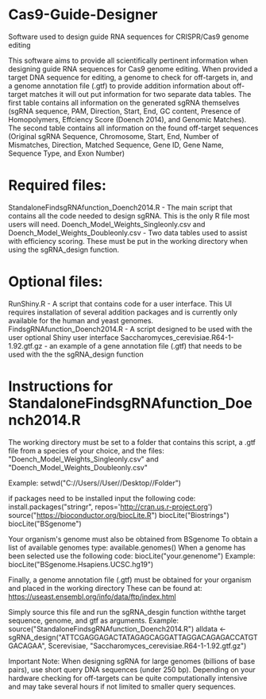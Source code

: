 # Cas9-Guide-Designer
Software used to design guide RNA sequences for CRISPR/Cas9 genome editing

This software aims to provide all scientifically pertinent information when designing guide RNA sequences for Cas9 genome editing. When provided a target DNA sequence for editing, a genome to check for off-targets in, and a genome annotation file (.gtf) to provide addition information about off-target matches it will out put information for two separate data tables. The first table contains all information on the generated sgRNA themselves (sgRNA sequence, PAM, Direction, Start, End, GC content, Presence of Homopolymers, Effciency Score (Doench 2014), and Genomic Matches). The second table contains all information on the found off-target sequences (Original sgRNA Sequence, Chromosome, Start, End, Number of Mismatches, Direction, Matched Sequence, Gene ID, Gene Name, Sequence Type, and Exon Number)

# Required files:
StandaloneFindsgRNAfunction_Doench2014.R - The main script that contains all the code needed to design sgRNA. This is the only R file most users will need.
Doench_Model_Weights_Singleonly.csv and Doench_Model_Weights_Doubleonly.csv - Two data tables used to assist with efficiency scoring. These must be put in the working directory when using the sgRNA_design function.

# Optional files:
RunShiny.R - A script that contains code for a user interface. This UI requires installation of several addition packages and is currently only available for the human and yeast genomes.
FindsgRNAfunction_Doench2014.R - A script designed to be used with the user optional Shiny user interface
Saccharomyces_cerevisiae.R64-1-1.92.gtf.gz - an example of a gene annotation file (.gtf) that needs to be used with the the sgRNA_design function

# Instructions for StandaloneFindsgRNAfunction_Doench2014.R
The working directory must be set to a folder that contains this script, a .gtf file from a species of your choice, and the files: "Doench_Model_Weights_Singleonly.csv" and "Doench_Model_Weights_Doubleonly.csv"

Example: setwd("C://Users//User//Desktop//Folder")

if packages need to be installed input the following code:
install.packages("stringr", repos='http://cran.us.r-project.org')
source("https://bioconductor.org/biocLite.R")
biocLite("Biostrings")
biocLite("BSgenome")

Your organism's genome must also be obtained from BSgenome
To obtain a list of available genomes type:
available.genomes()
When a genome has been selected use the following code:
biocLite("your.genenome")
Example: biocLite("BSgenome.Hsapiens.UCSC.hg19")

Finally, a genome annotation file (.gtf) must be obtained for your organism and placed in the working directory
These can be found at: https://useast.ensembl.org/info/data/ftp/index.html

Simply source this file and run the sgRNA_desgin function withthe target sequence, genome, and gtf as arguments.
Example:
source("StandaloneFindsgRNAfunction_Doench2014.R")
alldata <- sgRNA_design("ATTCGAGGAGACTATAGAGCAGGATTAGGACAGAGACCATGTGACAGAA", Scerevisiae, "Saccharomyces_cerevisiae.R64-1-1.92.gtf.gz")

Important Note: When designing sgRNA for large genomes (billions of base pairs), use short query DNA sequences (under 250 bp). Depending on your hardware checking for off-targets can be quite computationally intensive and may take several hours if not limited to smaller query sequences.
